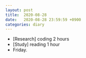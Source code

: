 ```yaml
---
layout: post
title:  2020-08-28
date:   2020-08-28 23:59:59 +0900
categories: diary
---
```


- [Research] coding 2 hours
- [Study] reading 1 hour
- Friday.
